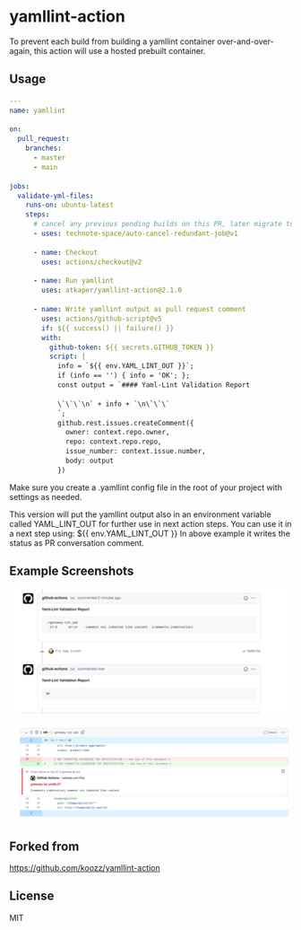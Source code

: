 # yamllint-action

To prevent each build from building a yamllint container over-and-over-again,
this action will use a hosted prebuilt container.

## Usage

```yaml
---
name: yamllint

on:
  pull_request:
    branches:
      - master
      - main

jobs:
  validate-yml-files:
    runs-on: ubuntu-latest
    steps:
      # cancel any previous pending builds on this PR, later migrate to: https://docs.github.com/en/actions/reference/workflow-syntax-for-github-actions#concurrency
      - uses: technote-space/auto-cancel-redundant-job@v1

      - name: Checkout
        uses: actions/checkout@v2

      - name: Run yamllint
        uses: atkaper/yamllint-action@2.1.0

      - name: Write yamllint output as pull request comment
        uses: actions/github-script@v5
        if: ${{ success() || failure() }}
        with:
          github-token: ${{ secrets.GITHUB_TOKEN }}
          script: |
            info = `${{ env.YAML_LINT_OUT }}`;
            if (info == '') { info = 'OK'; };
            const output = `#### Yaml-Lint Validation Report

            \`\`\`\n` + info + `\n\`\`\`
            `;
            github.rest.issues.createComment({
              owner: context.repo.owner,
              repo: context.repo.repo,
              issue_number: context.issue.number,
              body: output
            })

```

Make sure you create a .yamllint config file in the root of your project with settings as needed.

This version will put the yamllint output also in an environment variable called YAML_LINT_OUT for further use in next action steps.
You can use it in a next step using: ${{ env.YAML_LINT_OUT }}
In above example it writes the status as PR conversation comment.

## Example Screenshots

![PR Comment](screenshots/example-pr-comment.png "PR Comment")

![Code Annotation](screenshots/example-code-annotation.png "Code Annotation")


## Forked from

https://github.com/koozz/yamllint-action

## License

MIT
